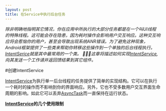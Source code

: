 ```yaml
---
layout: post
title: 在Service中执行后台任务
---
```


*除非明确地指明其它情况，你在应用中所执行的大部分任务都是在一个叫UI线程的特殊线程。这可能会存在隐患，因为耗时操作会影响用户交互响应。这种交互响应将会惹恼你的用户，甚至会导致出现系统ANR错误。为了避免这种现象，Android框架提供了一些类来帮助你转移这些操作到一个单独的后台线程执行。[IntentSerice](http://developer.android.com/reference/android/app/IntentService.html)就是其中最常用的一个类。
这章将描述如何实现[IntentService](http://developer.android.com/reference/android/app/IntentService.html),向其发送一个工作请并返回馈结果到其它组件。*

#创建IntentService

[IntentService](http://developer.android.com/reference/android/app/IntentService.html)为执行单一后台线程的任务提供了简单的实现结构。它可以在执行一个耗时的操作而不影响到你的界面响应。另外，它也不受多数用户交互界面生命周期的影响。如此它可以丢弃[AsyncTask](http://developer.android.com/reference/android/os/AsyncTask.html)而一直保持在运行状态。

**[IntentService](http://developer.android.com/reference/android/app/IntentService.html)的几个使用限制**
